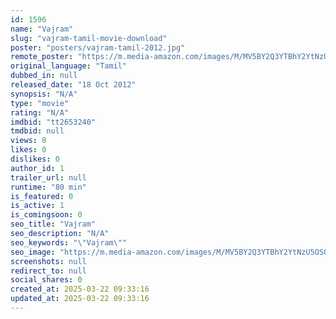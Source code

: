 ```yaml
---
id: 1596
name: "Vajram"
slug: "vajram-tamil-movie-download"
poster: "posters/vajram-tamil-2012.jpg"
remote_poster: "https://m.media-amazon.com/images/M/MV5BY2Q3YTBhY2YtNzU5OS00NzE2LWE0OTMtOTNkYzJjODk2NzA2XkEyXkFqcGdeQXVyMDM3MzU0Ng@@._V1_SX300.jpg"
original_language: "Tamil"
dubbed_in: null
released_date: "18 Oct 2012"
synopsis: "N/A"
type: "movie"
rating: "N/A"
imdbid: "tt2653240"
tmdbid: null
views: 0
likes: 0
dislikes: 0
author_id: 1
trailer_url: null
runtime: "80 min"
is_featured: 0
is_active: 1
is_comingsoon: 0
seo_title: "Vajram"
seo_description: "N/A"
seo_keywords: "\"Vajram\""
seo_image: "https://m.media-amazon.com/images/M/MV5BY2Q3YTBhY2YtNzU5OS00NzE2LWE0OTMtOTNkYzJjODk2NzA2XkEyXkFqcGdeQXVyMDM3MzU0Ng@@._V1_SX300.jpg"
screenshots: null
redirect_to: null
social_shares: 0
created_at: 2025-03-22 09:33:16
updated_at: 2025-03-22 09:33:16
---
```


